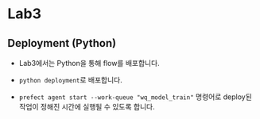 # Lab3

## Deployment (Python)

- Lab3에서는 Python을 통해 flow를 배포합니다.

- `python deployment`로 배포합니다.
- `prefect agent start --work-queue "wq_model_train"` 명령어로 deploy된 작업이 정해진 시간에 실행될 수 있도록 합니다.